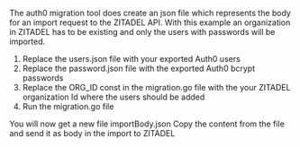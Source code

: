 The auth0 migration tool does create an json file which represents the body for an import request to the ZITADEL API.
With this example an organization in ZITADEL has to be existing and only the users with passwords will be imported.

1. Replace the users.json file with your exported Auth0 users
2. Replace the password.json file with the exported Auth0 bcrypt passwords
3. Replace the ORG_ID const in the migration.go file with the your ZITADEL organization Id where the users should be added
4. Run the migration.go file

You will now get a new file importBody.json
Copy the content from the file and send it as body in the import to ZITADEL